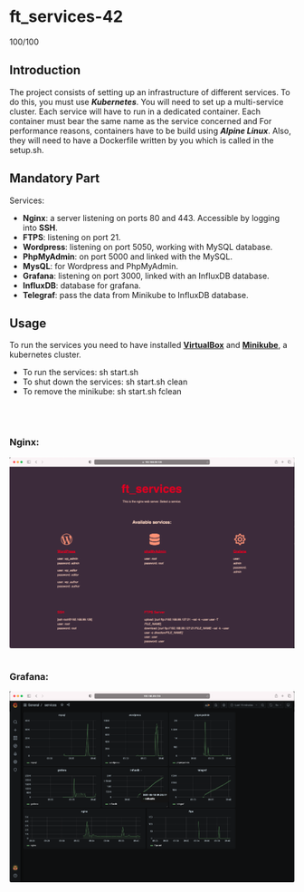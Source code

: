 # ft_services-42
100/100

## Introduction
The project consists of setting up an infrastructure of different services. To do this, you
must use ***Kubernetes***. You will need to set up a multi-service cluster.
Each service will have to run in a dedicated container.
Each container must bear the same name as the service concerned and For performance
reasons, containers have to be build using ***Alpine Linux***.
Also, they will need to have a Dockerfile written by you which is called in the setup.sh.

## Mandatory Part
Services:
- **Nginx**: a server listening on ports 80 and 443. Accessible by logging into **SSH**.
- **FTPS**: listening on port 21.
- **Wordpress**: listening on port 5050, working with MySQL database.
- **PhpMyAdmin**: on port 5000 and linked with the MySQL.
- **MysQL**: for Wordpress and PhpMyAdmin.
- **Grafana**: listening on port 3000, linked with an InfluxDB database.
- **InfluxDB**: database for grafana.
- **Telegraf**: pass the data from Minikube to InfluxDB database.

## Usage

To run the services you need to have installed [**VirtualBox**](https://www.virtualbox.org/) and [**Minikube**](https://kubernetes.io/docs/tutorials/hello-minikube/), a kubernetes cluster.

- To run the services: sh start.sh
- To shut down the services: sh start.sh clean
- To remove the minikube: sh start.sh fclean
<br/>
<br/>

### Nginx:

<img align="center" src="img/nginx_html.png" alt="Screenshot of the game" />
<br/>
<br/>

### Grafana:

<img align="center" src="img/grafana.png" alt="Screenshot of the game" />
